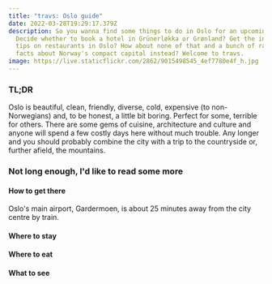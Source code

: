 ```yaml
---
title: "travs: Oslo guide"
date: 2022-03-28T19:29:17.379Z
description: So you wanna find some things to do in Oslo for an upcoming trip?
  Decide whether to book a hotel in Grünerløkka or Grønland? Get the insider
  tips on restaurants in Oslo? How about none of that and a bunch of random
  facts about Norway's compact capital instead? Welcome to travs.
image: https://live.staticflickr.com/2862/9015498545_4ef7780e4f_h.jpg
---
```

### TL;DR

Oslo is beautiful, clean, friendly, diverse, cold, expensive (to non-Norwegians) and, to be honest, a little bit boring. Perfect for some, terrible for others. There are some gems of cuisine, architecture and culture and anyone will spend a few costly days here without much trouble. Any longer and you should probably combine the city with a trip to the countryside or, further afield, the mountains.

### Not long enough, I'd like to read some more

#### How to get there

Oslo's main airport, Gardermoen, is about 25 minutes away from the city centre by train. 

#### Where to stay

#### Where to eat

#### What to see